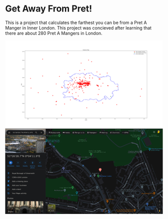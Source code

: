 # Get Away From Pret!

This is a project that calculates the farthest you can be from a Pret A Manger in Inner London. This project was concieved after learning that there are about 280 Pret A Mangers in London.

![](./img/fig.png)
![](./img/coords.jpg)
